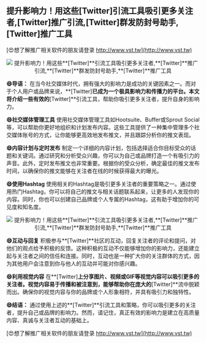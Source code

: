 ## **提升影响力！用这些**[Twitter]**引流工具吸引更多关注者,**[Twitter]**推广引流,**[Twitter]**群发防封号助手,**[Twitter]**推广工具**

[😍想了解推广相关软件的朋友请登录 http://www.vst.tw](http://www.vst.tw)

 <center><img src="https://vst.tw/MP4/tuiguang/png/1.png" alt="提升影响力！用这些**[Twitter]**引流工具吸引更多关注者,**[Twitter]**推广引流,**[Twitter]**群发防封号助手,**[Twitter]**推广工具"></center>

**😄导语：**
在当今社交媒体时代，拥有强大的影响力是成功的关键因素之一。而对于个人用户或品牌来说，**[Twitter]**已成为一个极具影响力和传播力的平台。本文将介绍一些有效的**[Twitter]**引流工具，帮助你吸引更多关注者，提升自身的影响力。

**😄社交媒体管理工具**
使用社交媒体管理工具如Hootsuite、Buffer或Sprout Social等，可以帮助你更好地组织和计划发布内容。这些工具提供了一种集中管理多个社交媒体账号的方式，让你能够更高效地发布推文，并且跟踪分析你的推文表现。

**😄内容计划与定时发布**
制定一个详细的内容计划，包括选择适合你目标受众的话题和关键词。通过研究和分析受众兴趣，你可以为自己或品牌打造一个有吸引力的声音。此外，定时发布推文也非常重要。根据你的受众分析，确定最佳的推文发布时间，以确保你的推文能够在关注者在线的时候获得最大的曝光。

**😄使用Hashtag**
使用相关的Hashtag是吸引更多关注者的重要策略之一。通过使用热门Hashtag，你可以将自己的推文与相关话题联系起来，让更多的人发现你的内容。同时，你也可以创建自己品牌或个人专属的Hashtag，这有助于增加你的可见度和知名度。

 <center><img src="https://vst.tw/MP4/tuiguang/png/3.png" alt="提升影响力！用这些**[Twitter]**引流工具吸引更多关注者,**[Twitter]**推广引流,**[Twitter]**群发防封号助手,**[Twitter]**推广工具"></center>

**😄互动与回复**
积极参与**[Twitter]**社区的互动，回复关注者的评论和提问，对他们的观点给予积极的反馈。这种积极的互动不仅能够增加你的影响力，还能建立起与关注者之间的信任和连接。同时，互动也是一种扩大你的关注群体的方式，因为其他用户会注意到你与他人的互动并可能对你感兴趣。

**😄利用视觉内容**
在**[Twitter]**上分享图片、视频或GIF等视觉内容可以吸引更多的关注者。视觉内容易于传播和被注意到，能够帮助你在庞大的**[Twitter]**流中脱颖而出。确保你的视觉内容与你的品牌或个人形象相符，并具有吸引力和独特性。

**😄结语：**
通过使用上述的**[Twitter]**引流工具和策略，你可以吸引更多的关注者，提升自己或品牌的影响力。然而，请记住，真正有效的影响力是建立在高质量内容、真诚与关注者互动的基础上。

[😍想了解推广相关软件的朋友请登录 http://www.vst.tw](http://www.vst.tw)



